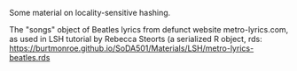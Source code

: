 Some material on locality-sensitive hashing.

The "songs" object of Beatles lyrics from defunct website metro-lyrics.com, as used in LSH tutorial by Rebecca Steorts (a serialized R object, rds: https://burtmonroe.github.io/SoDA501/Materials/LSH/metro-lyrics-beatles.rds
